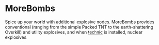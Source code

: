 # MoreBombs
Spice up your world with additional explosive nodes. MoreBombs provides conventional (ranging from the simple Packed TNT to the earth-shattering Overkill) and utility explosives, and when [technic](https://github.com/minetest-mods/technic) is installed, nuclear explosives.
